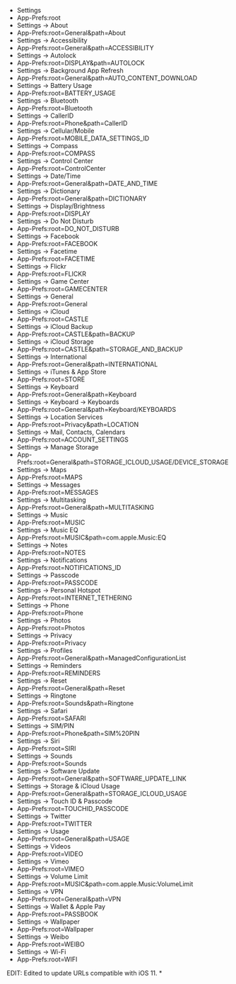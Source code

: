 * Settings
* App-Prefs:root
* Settings -> About
* App-Prefs:root=General&path=About
* Settings -> Accessibility
* App-Prefs:root=General&path=ACCESSIBILITY
* Settings -> Autolock
* App-Prefs:root=DISPLAY&path=AUTOLOCK
* Settings -> Background App Refresh
* App-Prefs:root=General&path=AUTO_CONTENT_DOWNLOAD
* Settings -> Battery Usage
* App-Prefs:root=BATTERY_USAGE
* Settings -> Bluetooth
* App-Prefs:root=Bluetooth
* Settings -> CallerID
* App-Prefs:root=Phone&path=CallerID
* Settings -> Cellular/Mobile
* App-Prefs:root=MOBILE_DATA_SETTINGS_ID
* Settings -> Compass
* App-Prefs:root=COMPASS
* Settings -> Control Center
* App-Prefs:root=ControlCenter
* Settings -> Date/Time
* App-Prefs:root=General&path=DATE_AND_TIME
* Settings -> Dictionary
* App-Prefs:root=General&path=DICTIONARY
* Settings -> Display/Brightness
* App-Prefs:root=DISPLAY
* Settings -> Do Not Disturb
* App-Prefs:root=DO_NOT_DISTURB
* Settings -> Facebook
* App-Prefs:root=FACEBOOK
* Settings -> Facetime
* App-Prefs:root=FACETIME
* Settings -> Flickr
* App-Prefs:root=FLICKR
* Settings -> Game Center
* App-Prefs:root=GAMECENTER
* Settings -> General
* App-Prefs:root=General
* Settings -> iCloud
* App-Prefs:root=CASTLE
* Settings -> iCloud Backup
* App-Prefs:root=CASTLE&path=BACKUP
* Settings -> iCloud Storage
* App-Prefs:root=CASTLE&path=STORAGE_AND_BACKUP
* Settings -> International
* App-Prefs:root=General&path=INTERNATIONAL
* Settings -> iTunes & App Store
* App-Prefs:root=STORE
* Settings -> Keyboard
* App-Prefs:root=General&path=Keyboard
* Settings -> Keyboard -> Keyboards
* App-Prefs:root=General&path=Keyboard/KEYBOARDS
* Settings -> Location Services
* App-Prefs:root=Privacy&path=LOCATION
* Settings -> Mail, Contacts, Calendars
* App-Prefs:root=ACCOUNT_SETTINGS
* Settings -> Manage Storage
* App-Prefs:root=General&path=STORAGE_ICLOUD_USAGE/DEVICE_STORAGE
* Settings -> Maps
* App-Prefs:root=MAPS
* Settings -> Messages
* App-Prefs:root=MESSAGES
* Settings -> Multitasking
* App-Prefs:root=General&path=MULTITASKING
* Settings -> Music
* App-Prefs:root=MUSIC
* Settings -> Music EQ
* App-Prefs:root=MUSIC&path=com.apple.Music:EQ
* Settings -> Notes
* App-Prefs:root=NOTES
* Settings -> Notifications
* App-Prefs:root=NOTIFICATIONS_ID
* Settings -> Passcode
* App-Prefs:root=PASSCODE
* Settings -> Personal Hotspot
* App-Prefs:root=INTERNET_TETHERING
* Settings -> Phone
* App-Prefs:root=Phone
* Settings -> Photos
* App-Prefs:root=Photos
* Settings -> Privacy
* App-Prefs:root=Privacy
* Settings -> Profiles
* App-Prefs:root=General&path=ManagedConfigurationList
* Settings -> Reminders
* App-Prefs:root=REMINDERS
* Settings -> Reset
* App-Prefs:root=General&path=Reset
* Settings -> Ringtone
* App-Prefs:root=Sounds&path=Ringtone
* Settings -> Safari
* App-Prefs:root=SAFARI
* Settings -> SIM/PIN
* App-Prefs:root=Phone&path=SIM%20PIN
* Settings -> Siri
* App-Prefs:root=SIRI
* Settings -> Sounds
* App-Prefs:root=Sounds
* Settings -> Software Update
* App-Prefs:root=General&path=SOFTWARE_UPDATE_LINK
* Settings -> Storage & iCloud Usage
* App-Prefs:root=General&path=STORAGE_ICLOUD_USAGE
* Settings -> Touch ID & Passcode
* App-Prefs:root=TOUCHID_PASSCODE
* Settings -> Twitter
* App-Prefs:root=TWITTER
* Settings -> Usage
* App-Prefs:root=General&path=USAGE
* Settings -> Videos
* App-Prefs:root=VIDEO
* Settings -> Vimeo
* App-Prefs:root=VIMEO
* Settings -> Volume Limit
* App-Prefs:root=MUSIC&path=com.apple.Music:VolumeLimit
* Settings -> VPN
* App-Prefs:root=General&path=VPN
* Settings -> Wallet & Apple Pay
* App-Prefs:root=PASSBOOK
* Settings -> Wallpaper
* App-Prefs:root=Wallpaper
* Settings -> Weibo
* App-Prefs:root=WEIBO
* Settings -> Wi-Fi
* App-Prefs:root=WIFI


EDIT: Edited to update URLs compatible with iOS 11.
* 
